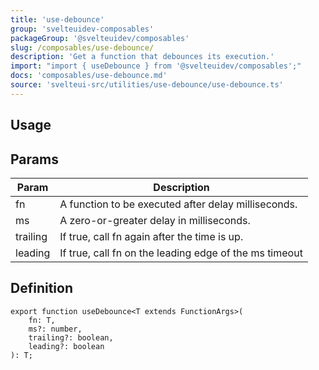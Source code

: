 ```yaml
---
title: 'use-debounce'
group: 'svelteuidev-composables'
packageGroup: '@svelteuidev/composables'
slug: /composables/use-debounce/
description: 'Get a function that debounces its execution.'
import: "import { useDebounce } from '@svelteuidev/composables';"
docs: 'composables/use-debounce.md'
source: 'svelteui-src/utilities/use-debounce/use-debounce.ts'
---
```


<script lang='ts'>
    import { Demo, ComposableDemos } from '@svelteuidev/demos';
    import { Heading } from 'components';
</script>

<Heading />

## Usage

<Demo demo={ComposableDemos.useDebounceDemo.usage} />

## Params

| Param    | Description                                            |
| -------- | ------------------------------------------------------ |
| fn       | A function to be executed after delay milliseconds.    |
| ms       | A zero-or-greater delay in milliseconds.               |
| trailing | If true, call fn again after the time is up.           |
| leading  | If true, call fn on the leading edge of the ms timeout |

## Definition

```tsx
export function useDebounce<T extends FunctionArgs>(
	fn: T,
	ms?: number,
	trailing?: boolean,
	leading?: boolean
): T;
```
